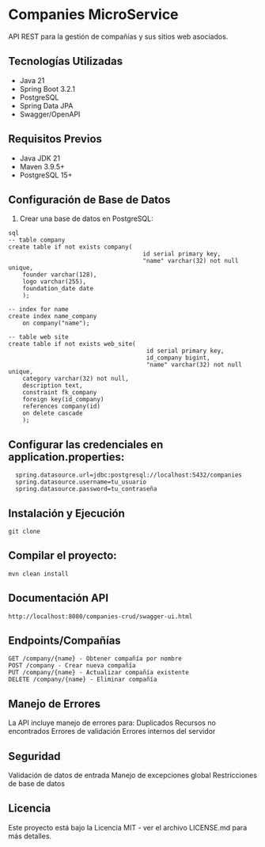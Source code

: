 # Companies MicroService

API REST para la gestión de compañías y sus sitios web asociados.

## Tecnologías Utilizadas

- Java 21
- Spring Boot 3.2.1
- PostgreSQL
- Spring Data JPA
- Swagger/OpenAPI

## Requisitos Previos

- Java JDK 21
- Maven 3.9.5+
- PostgreSQL 15+

## Configuración de Base de Datos

1. Crear una base de datos en PostgreSQL:
```
sql
-- table company
create table if not exists company(
                                      id serial primary key,
                                      "name" varchar(32) not null unique,
    founder varchar(128),
    logo varchar(255),
    foundation_date date
    );

-- index for name
create index name_company
    on company("name");

-- table web site
create table if not exists web_site(
                                       id serial primary key,
                                       id_company bigint,
                                       "name" varchar(32) not null unique,
    category varchar(32) not null,
    description text,
    constraint fk_company
    foreign key(id_company)
    references company(id)
    on delete cascade
    );
```
## Configurar las credenciales en application.properties:
```
  spring.datasource.url=jdbc:postgresql://localhost:5432/companies
  spring.datasource.username=tu_usuario
  spring.datasource.password=tu_contraseña
```
## Instalación y Ejecución
```
git clone 

```
## Compilar el proyecto:
```
mvn clean install
```

## Documentación API

```
http://localhost:8080/companies-crud/swagger-ui.html

```
## Endpoints/Compañías

```
GET /company/{name} - Obtener compañía por nombre
POST /company - Crear nueva compañía
PUT /company/{name} - Actualizar compañía existente
DELETE /company/{name} - Eliminar compañía
```
## Manejo de Errores
La API incluye manejo de errores para:
Duplicados
Recursos no encontrados
Errores de validación
Errores internos del servidor

## Seguridad

Validación de datos de entrada
Manejo de excepciones global
Restricciones de base de datos

## Licencia
Este proyecto está bajo la Licencia MIT - ver el archivo LICENSE.md para más detalles.
